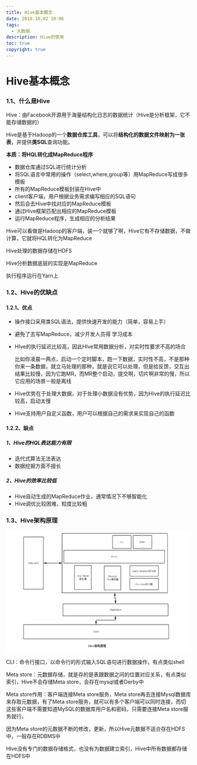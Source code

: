 ```yaml
---
title: Hive基本概念
date: 2018.10.02 10:06
tags:
  - 大数据
description: Hive的使用
toc: true
copyright: true
---
```


# Hive基本概念

### 1.1、什么是Hive

Hive：由Facebook开源用于海量结构化日志的数据统计（Hive是分析框架，它不能存储数据的）

Hive是基于Hadoop的一个**数据仓库工具**，可以将**结构化的数据文件映射为一张表**，并提供**类SQL**查询功能。

**本质：将HQL转化成MapReduce程序**

- 数据仓库通过SQL进行统计分析
- 将SQL语言中常用的操作（select,where,group等）用MapReduce写成很多模板
- 所有的MapReduce模板封装在Hive中
- client客户端，用户根据业务需求编写相应的SQL语句
- 然后会去Hive中找对应的MapReduce模板
- 通过Hive框架匹配出相应的MapReduce模板
- 运行MapReduce程序，生成相应的分析结果

Hive可以看做是Hadoop的客户端，装一个就够了啊，Hive它有不存储数据，不做计算，它就将HQL转化为MapReduce

Hive处理的数据存储在HDFS

Hive分析数据底层的实现是MapReduce

执行程序运行在Yarn上

### 1.2、Hive的优缺点

#### 1.2.1、优点

- 操作接口采用类SQL语法，提供快速开发的能力（简单，容易上手）

- 避免了去写MapReduce，减少开发人员得 学习成本

- HIve的执行延迟比较高，因此HIve常用数据分析，对实时性要求不高的场合

  比如你凌晨一两点，启动一个定时脚本，跑一下数据，实时性不高，不是那种你来一条数据，就立马处理的那种，就是说它可以处理，但是给反馈，交互出结果比较慢，因为它跑MR，而MR整个启动，提交啊，切片啊非常的慢，所以它应用的场景一般是离线

- Hive优势在于处理大数据，对于处理小数据没有优势，因为Hive的执行延迟比较高，启动太慢

- Hive支持用户自定义函数，用户可以根据自己的需求来实现自己的函数

#### 1.2.2、缺点

##### 1、Hive的HQL表达能力有限

- 迭代式算法无法表达
- 数据挖掘方面不擅长

##### 2、Hive的效率比较低

- Hive自动生成的MapReduce作业，通常情况下不够智能化
- Hive调优比较困难，粒度比较粗

### 1.3、Hive架构原理

![](Hive1/Hive.png)

CLI：命令行接口，以命令行的形式输入SQL语句进行数据操作，有点类似shell

Meta store：元数据存储，就是存的是表跟数据之间的位置对应关系，有点类似索引，Hive不会存储Meta store，会存在mysql或者Derby中

Meta store作用：客户端连接Meta store服务，Meta store再去连接Mysql数据库来存取元数据，有了Meta store服务，就可以有多个客户端可以同时连接，而切这些客户端不需要知道MySQL的数据库用户名和密码，只需要连接Meta store服务就行。

因为Meta store的元数据不断的修改，更新，所以Hive元数据不适合存在HDFS中，一般存在RDBMS中

HIve没有专门的数据存储格式，也没有为数据建立索引，Hive中所有数据都存储在HDFS中

